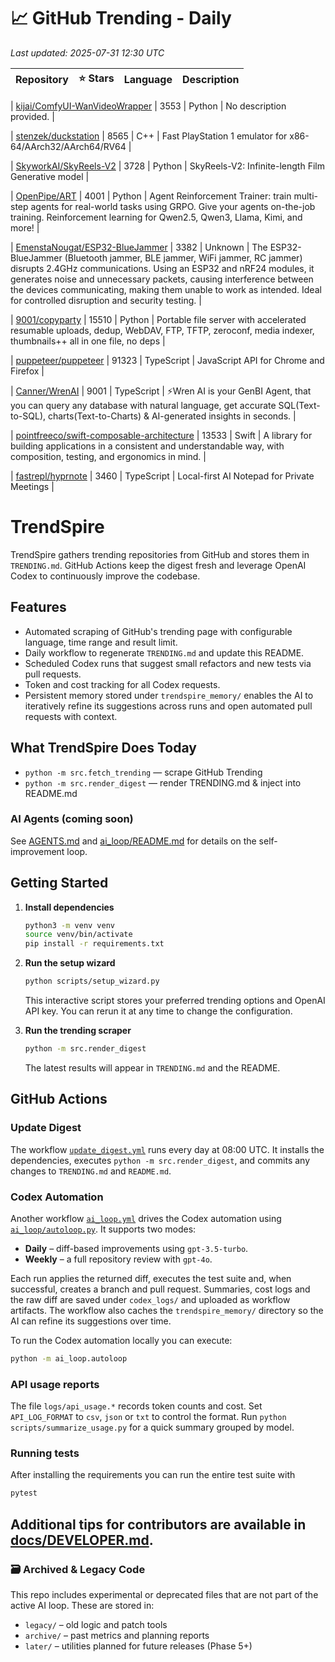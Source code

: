 <!-- TRENDING_START -->
# 📈 GitHub Trending - Daily

_Last updated: 2025-07-31 12:30 UTC_

| Repository | ⭐ Stars | Language | Description |
|------------|--------:|----------|-------------|

| [kijai/ComfyUI-WanVideoWrapper](https://github.com/kijai/ComfyUI-WanVideoWrapper) | 3553 | Python | No description provided. |

| [stenzek/duckstation](https://github.com/stenzek/duckstation) | 8565 | C++ | Fast PlayStation 1 emulator for x86-64/AArch32/AArch64/RV64 |

| [SkyworkAI/SkyReels-V2](https://github.com/SkyworkAI/SkyReels-V2) | 3728 | Python | SkyReels-V2: Infinite-length Film Generative model |

| [OpenPipe/ART](https://github.com/OpenPipe/ART) | 4001 | Python | Agent Reinforcement Trainer: train multi-step agents for real-world tasks using GRPO. Give your agents on-the-job training. Reinforcement learning for Qwen2.5, Qwen3, Llama, Kimi, and more! |

| [EmenstaNougat/ESP32-BlueJammer](https://github.com/EmenstaNougat/ESP32-BlueJammer) | 3382 | Unknown | The ESP32-BlueJammer (Bluetooth jammer, BLE jammer, WiFi jammer, RC jammer) disrupts 2.4GHz communications. Using an ESP32 and nRF24 modules, it generates noise and unnecessary packets, causing interference between the devices communicating, making them unable to work as intended. Ideal for controlled disruption and security testing. |

| [9001/copyparty](https://github.com/9001/copyparty) | 15510 | Python | Portable file server with accelerated resumable uploads, dedup, WebDAV, FTP, TFTP, zeroconf, media indexer, thumbnails++ all in one file, no deps |

| [puppeteer/puppeteer](https://github.com/puppeteer/puppeteer) | 91323 | TypeScript | JavaScript API for Chrome and Firefox |

| [Canner/WrenAI](https://github.com/Canner/WrenAI) | 9001 | TypeScript | ⚡️Wren AI is your GenBI Agent, that you can query any database with natural language, get accurate SQL(Text-to-SQL), charts(Text-to-Charts) & AI-generated insights in seconds. |

| [pointfreeco/swift-composable-architecture](https://github.com/pointfreeco/swift-composable-architecture) | 13533 | Swift | A library for building applications in a consistent and understandable way, with composition, testing, and ergonomics in mind. |

| [fastrepl/hyprnote](https://github.com/fastrepl/hyprnote) | 3460 | TypeScript | Local-first AI Notepad for Private Meetings |
<!-- TRENDING_END -->

# TrendSpire

TrendSpire gathers trending repositories from GitHub and stores them in `TRENDING.md`. GitHub Actions keep the digest fresh and leverage OpenAI Codex to continuously improve the codebase.

## Features

- Automated scraping of GitHub's trending page with configurable language, time range and result limit.
- Daily workflow to regenerate `TRENDING.md` and update this README.
- Scheduled Codex runs that suggest small refactors and new tests via pull requests.
- Token and cost tracking for all Codex requests.
- Persistent memory stored under `trendspire_memory/` enables the AI to
  iteratively refine its suggestions across runs and open automated pull
  requests with context.

## What TrendSpire Does Today

- `python -m src.fetch_trending` — scrape GitHub Trending
- `python -m src.render_digest` — render TRENDING.md & inject into README.md

### AI Agents (coming soon)
See [AGENTS.md](./AGENTS.md) and [ai_loop/README.md](./ai_loop/README.md) for details on the self-improvement loop.

## Getting Started

1. **Install dependencies**
   ```bash
   python3 -m venv venv
   source venv/bin/activate
   pip install -r requirements.txt
   ```

2. **Run the setup wizard**
   ```bash
   python scripts/setup_wizard.py
   ```
   This interactive script stores your preferred trending options and OpenAI API key.
   You can rerun it at any time to change the configuration.

3. **Run the trending scraper**
   ```bash
   python -m src.render_digest
   ```
   The latest results will appear in `TRENDING.md` and the README.


## GitHub Actions

### Update Digest

The workflow [`update_digest.yml`](.github/workflows/update_digest.yml) runs every day at 08:00 UTC. It installs the dependencies, executes `python -m src.render_digest`, and commits any changes to `TRENDING.md` and `README.md`.

### Codex Automation

Another workflow [`ai_loop.yml`](.github/workflows/ai_loop.yml) drives the Codex automation using [`ai_loop/autoloop.py`](ai_loop/autoloop.py). It supports two modes:

- **Daily** – diff-based improvements using `gpt-3.5-turbo`.
- **Weekly** – a full repository review with `gpt-4o`.

Each run applies the returned diff, executes the test suite and, when successful, creates a branch and pull request. Summaries, cost logs and the raw diff are saved under `codex_logs/` and uploaded as workflow artifacts. The workflow also caches the `trendspire_memory/` directory so the AI can refine its suggestions over time.

To run the Codex automation locally you can execute:

```bash
python -m ai_loop.autoloop
```

### API usage reports

The file `logs/api_usage.*` records token counts and cost. Set `API_LOG_FORMAT`
to `csv`, `json` or `txt` to control the format. Run `python
scripts/summarize_usage.py` for a quick summary grouped by model.

### Running tests

After installing the requirements you can run the entire test suite with

```bash
pytest
```

Additional tips for contributors are available in
[docs/DEVELOPER.md](docs/DEVELOPER.md).
---

### 🗃 Archived & Legacy Code

This repo includes experimental or deprecated files that are not part of the active AI loop. These are stored in:

- `legacy/` – old logic and patch tools
- `archive/` – past metrics and planning reports
- `later/` – utilities planned for future releases (Phase 5+)
